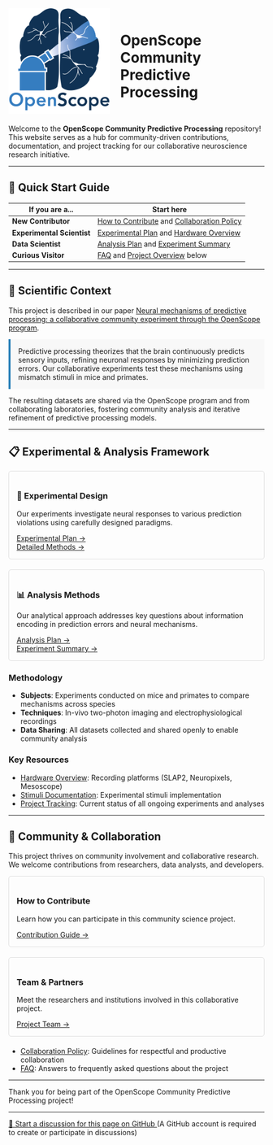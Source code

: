 <div style="display: flex; align-items: center; margin-bottom: 20px;">
    <img src="img/openscope_logo.png" alt="OpenScope Logo" style="width: 200px; margin-right: 20px;">
    <h1>OpenScope Community Predictive Processing</h1>
</div>

Welcome to the **OpenScope Community Predictive Processing** repository! This website serves as a hub for community-driven contributions, documentation, and project tracking for our collaborative neuroscience research initiative.

---

## 🚀 Quick Start Guide

| If you are a... | Start here |
|-----------------|------------|
| **New Contributor** | [How to Contribute](how_to_contribute.md) and [Collaboration Policy](collaboration-policy.md) |
| **Experimental Scientist** | [Experimental Plan](experimental-plan.md) and [Hardware Overview](hardware-overview.md) |
| **Data Scientist** | [Analysis Plan](analysis-plan.md) and [Experiment Summary](experiment-summary.md) |
| **Curious Visitor** | [FAQ](faq.md) and [Project Overview](#scientific-context) below |

---

## 🧠 Scientific Context

This project is described in our paper [Neural mechanisms of predictive processing: a collaborative community experiment through the OpenScope program](https://arxiv.org/abs/2504.09614).

<div style="background-color: #f8f8f8; padding: 15px; border-left: 4px solid #2980b9; margin: 10px 0;">
Predictive processing theorizes that the brain continuously predicts sensory inputs, refining neuronal responses by minimizing prediction errors. Our collaborative experiments test these mechanisms using mismatch stimuli in mice and primates.
</div>

The resulting datasets are shared via the OpenScope program and from collaborating laboratories, fostering community analysis and iterative refinement of predictive processing models.

---

## 📋 Experimental & Analysis Framework

<div style="display: flex; flex-wrap: wrap; gap: 20px; margin-bottom: 20px;">
    <div style="flex: 1; min-width: 300px; border: 1px solid #ddd; padding: 15px; border-radius: 5px;">
        <h3>📝 Experimental Design</h3>
        <p>Our experiments investigate neural responses to various prediction violations using carefully designed paradigms.</p>
        <a href="experimental-plan/">Experimental Plan →</a><br>
        <a href="detailed-experimental-plan/">Detailed Methods →</a>
    </div>
    <div style="flex: 1; min-width: 300px; border: 1px solid #ddd; padding: 15px; border-radius: 5px;">
        <h3>📊 Analysis Methods</h3>
        <p>Our analytical approach addresses key questions about information encoding in prediction errors and neural mechanisms.</p>
        <a href="analysis-plan/">Analysis Plan →</a><br>
        <a href="experiment-summary/">Experiment Summary →</a>
    </div>
</div>

### Methodology

- **Subjects**: Experiments conducted on mice and primates to compare mechanisms across species
- **Techniques**: In-vivo two-photon imaging and electrophysiological recordings
- **Data Sharing**: All datasets collected and shared openly to enable community analysis

### Key Resources

- [Hardware Overview](hardware-overview.md): Recording platforms (SLAP2, Neuropixels, Mesoscope)
- [Stimuli Documentation](stimuli/bonsai_instructions.md): Experimental stimuli implementation
- [Project Tracking](project-tracking.md): Current status of all ongoing experiments and analyses

---

## 👥 Community & Collaboration

This project thrives on community involvement and collaborative research. We welcome contributions from researchers, data analysts, and developers.

<div style="display: flex; flex-wrap: wrap; gap: 20px; margin-bottom: 20px;">
    <div style="flex: 1; min-width: 300px; border: 1px solid #ddd; padding: 15px; border-radius: 5px;">
        <h3>How to Contribute</h3>
        <p>Learn how you can participate in this community science project.</p>
        <a href="how_to_contribute/">Contribution Guide →</a>
    </div>
    <div style="flex: 1; min-width: 300px; border: 1px solid #ddd; padding: 15px; border-radius: 5px;">
        <h3>Team & Partners</h3>
        <p>Meet the researchers and institutions involved in this collaborative project.</p>
        <a href="people/">Project Team →</a>
    </div>
</div>

- [Collaboration Policy](collaboration-policy.md): Guidelines for respectful and productive collaboration
- [FAQ](faq.md): Answers to frequently asked questions about the project

---

Thank you for being part of the OpenScope Community Predictive Processing project!

<!-- DISCUSSION_LINK_START -->
<div class="discussion-link">
    <hr>
    <p>
        <a href="https://github.com/allenneuraldynamics/openscope-community-predictive-processing/discussions/new?category=q-a&title=Discussion%3A%20index" target="_blank">
            💬 Start a discussion for this page on GitHub
        </a>
        <span class="note">(A GitHub account is required to create or participate in discussions)</span>
    </p>
</div>
<!-- DISCUSSION_LINK_END -->
